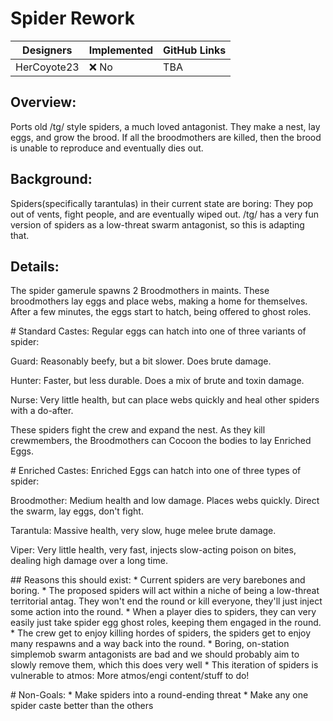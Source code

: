 # Spider Rework

| Designers | Implemented | GitHub Links |
|---|---|---|
| HerCoyote23 | :x: No | TBA |

## Overview: 

Ports old /tg/ style spiders, a much loved antagonist. They make a nest, lay eggs, and grow the brood. If all the broodmothers are killed, then the brood is unable to reproduce and eventually dies out.

## Background: 

Spiders(specifically tarantulas) in their current state are boring: They pop
out of vents, fight people, and are eventually wiped out. /tg/ has a very fun version of spiders as a low-threat swarm antagonist, so this is adapting that.

## Details:
The spider gamerule spawns 2 Broodmothers in maints. These broodmothers
lay eggs and place webs, making a home for themselves. After a few
minutes, the eggs start to hatch, being offered to ghost roles.

\# Standard Castes: Regular eggs can hatch into one of three variants of
spider:

Guard: Reasonably beefy, but a bit slower. Does brute damage.

Hunter: Faster, but less durable. Does a mix of brute and toxin damage.

Nurse: Very little health, but can place webs quickly and heal other
spiders with a do-after.

These spiders fight the crew and expand the nest. As they kill
crewmembers, the Broodmothers can Cocoon the bodies to lay Enriched
Eggs.

\# Enriched Castes: Enriched Eggs can hatch into one of three types of
spider:

Broodmother: Medium health and low damage. Places webs quickly. Direct
the swarm, lay eggs, don\'t fight.

Tarantula: Massive health, very slow, huge melee brute damage.

Viper: Very little health, very fast, injects slow-acting poison on
bites, dealing high damage over a long time.

\## Reasons this should exist: \* Current spiders are very barebones and
boring. \* The proposed spiders will act within a niche of being a
low-threat territorial antag. They won\'t end the round or kill
everyone, they\'ll just inject some action into the round. \* When a
player dies to spiders, they can very easily just take spider egg ghost
roles, keeping them engaged in the round. \* The crew get to enjoy
killing hordes of spiders, the spiders get to enjoy many respawns and a
way back into the round. \* Boring, on-station simplemob swarm
antagonists are bad and we should probably aim to slowly remove them,
which this does very well \* This iteration of spiders is vulnerable to
atmos: More atmos/engi content/stuff to do!

\# Non-Goals: \* Make spiders into a round-ending threat \* Make any one
spider caste better than the others
